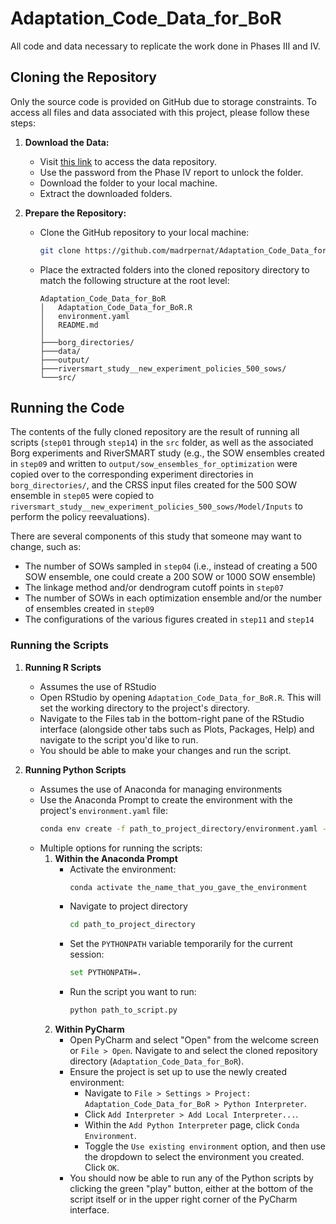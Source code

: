 # Adaptation_Code_Data_for_BoR
All code and data necessary to replicate the work done in Phases III and IV.

## Cloning the Repository
Only the source code is provided on GitHub due to storage constraints. To access all files and data associated with this project, please follow these steps:

1. **Download the Data:**
   - Visit [this link](https://drive.filen.io/f/41e26773-47f5-4a56-8dbe-a70f542ece2d#az9ZWc4QcZaveQjgtog53xNx0RjgG1o3) to access the data repository.
   - Use the password from the Phase IV report to unlock the folder.
   - Download the folder to your local machine.
   - Extract the downloaded folders.

2. **Prepare the Repository:**
   - Clone the GitHub repository to your local machine:
     ```sh
     git clone https://github.com/madrpernat/Adaptation_Code_Data_for_BoR.git
     ```
   - Place the extracted folders into the cloned repository directory to match the following structure at the root level:
     ```
     Adaptation_Code_Data_for_BoR
     │   Adaptation_Code_Data_for_BoR.R
     │   environment.yaml
     │   README.md
     │
     ├───borg_directories/
     ├───data/
     ├───output/
     ├───riversmart_study__new_experiment_policies_500_sows/
     └───src/
     ```

## Running the Code
The contents of the fully cloned repository are the result of running all scripts (`step01` through `step14`) in the `src` folder, as well as the associated Borg experiments and RiverSMART study (e.g., the SOW ensembles created in `step09` and written to `output/sow_ensembles_for_optimization` were copied over to the corresponding experiment directories in `borg_directories/`, and the CRSS input files created for the 500 SOW ensemble in `step05` were copied to `riversmart_study__new_experiment_policies_500_sows/Model/Inputs` to perform the policy reevaluations).

There are several components of this study that someone may want to change, such as:
   - The number of SOWs sampled in `step04` (i.e., instead of creating a 500 SOW ensemble, one could create a 200 SOW or 1000 SOW ensemble)
   - The linkage method and/or dendrogram cutoff points in `step07`
   - The number of SOWs in each optimization ensemble and/or the number of ensembles created in `step09`
   - The configurations of the various figures created in `step11` and `step14`

### Running the Scripts

1. **Running R Scripts**
   - Assumes the use of RStudio
   - Open RStudio by opening `Adaptation_Code_Data_for_BoR.R`. This will set the working directory to the project's directory.
   - Navigate to the Files tab in the bottom-right pane of the RStudio interface (alongside other tabs such as Plots, Packages, Help) and navigate to the script you'd like to run.
   - You should be able to make your changes and run the script.

2. **Running Python Scripts**
   - Assumes the use of Anaconda for managing environments
   - Use the Anaconda Prompt to create the environment with the project's `environment.yaml` file:
     ```sh
     conda env create -f path_to_project_directory/environment.yaml --name name_the_environment_whatever_you_want
     ```
   - Multiple options for running the scripts:
      1. **Within the Anaconda Prompt**
         - Activate the environment:
           ```sh
           conda activate the_name_that_you_gave_the_environment
           ```
         - Navigate to project directory
           ```sh
           cd path_to_project_directory
           ```
         - Set the `PYTHONPATH` variable temporarily for the current session:
           ```sh
           set PYTHONPATH=.
           ```
         - Run the script you want to run:
           ```sh
           python path_to_script.py
           ```
      2. **Within PyCharm**
         - Open PyCharm and select "Open" from the welcome screen or `File > Open`. Navigate to and select the cloned repository directory (`Adaptation_Code_Data_for_BoR`).
         - Ensure the project is set up to use the newly created environment:
           - Navigate to `File > Settings > Project: Adaptation_Code_Data_for_BoR > Python Interpreter`.
           - Click `Add Interpreter > Add Local Interpreter...`.
           - Within the `Add Python Interpreter` page, click `Conda Environment`.
           - Toggle the `Use existing environment` option, and then use the dropdown to select the environment you created. Click `OK`.
         - You should now be able to run any of the Python scripts by clicking the green "play" button, either at the bottom of the script itself or in the upper right corner of the PyCharm interface.
